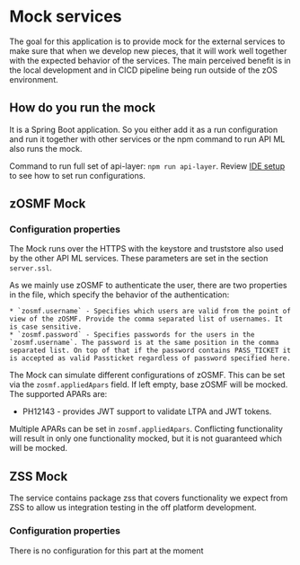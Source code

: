 # Mock services

The goal for this application is to provide mock for the external services to make sure that when we develop new pieces, that it will work well together with the expected behavior of the services.
The main perceived benefit is in the local development and in CICD pipeline being run outside of the zOS environment.

## How do you run the mock

It is a Spring Boot application. So you either add it as a run configuration and run it together with other services or the npm command to run API ML also runs the mock. 

Command to run full set of api-layer: `npm run api-layer`.
Review [IDE setup](../docs/ide-setup.md) to see how to set run configurations.

## zOSMF Mock

### Configuration properties

The Mock runs over the HTTPS with the keystore and truststore also used by the other API ML services. These parameters are set in the section `server.ssl`.

As we mainly use zOSMF to authenticate the user, there are two properties in the file, which specify the behavior of the authentication:

    * `zosmf.username` - Specifies which users are valid from the point of view of the zOSMF. Provide the comma separated list of usernames. It is case sensitive. 
    * `zosmf.password` - Specifies passwords for the users in the `zosmf.username`. The password is at the same position in the comma separated list. On top of that if the password contains PASS_TICKET it is accepted as valid Passticket regardless of password specified here.

The Mock can simulate different configurations of zOSMF. This can be set via the `zosmf.appliedApars` field. If left empty, base zOSMF will be mocked.
The supported APARs are:
* PH12143 - provides JWT support to validate LTPA and JWT tokens.


Multiple APARs can be set in `zosmf.appliedApars`. Conflicting functionality will result in only one functionality mocked, but it is not guaranteed which will be mocked. 

## ZSS Mock

The service contains package zss that covers functionality we expect from ZSS to allow us integration testing in the off platform development.

### Configuration properties

There is no configuration for this part at the moment
